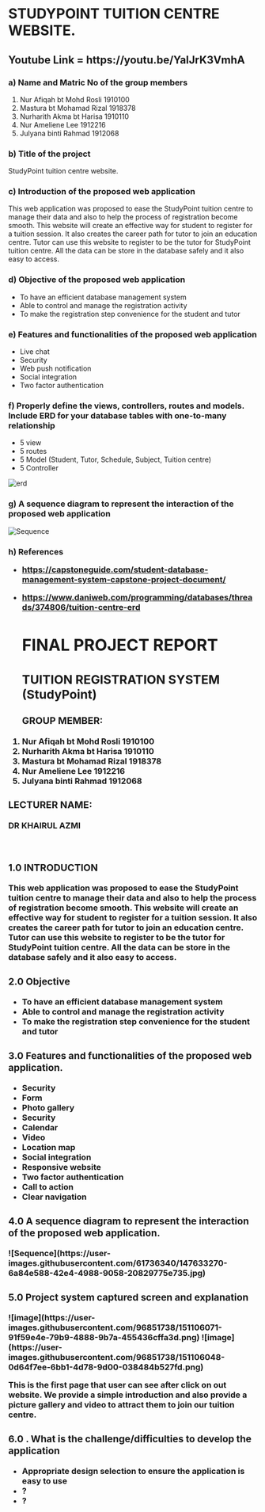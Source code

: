 <h1> STUDYPOINT TUITION CENTRE WEBSITE. </h1>

<h2> Youtube Link = https://youtu.be/YaIJrK3VmhA </h2>

<h3> a) Name and Matric No of the group members </h3>

  1. Nur Afiqah bt Mohd Rosli 1910100
  2. Mastura bt Mohamad Rizal 1918378
  3. Nurharith Akma bt Harisa 1910110
  4. Nur Ameliene Lee         1912216
  5. Julyana binti Rahmad     1912068
 
<h3> b) Title of the project </h3>

StudyPoint tuition centre website.

<h3> c) Introduction of the proposed web application </h3>

This web application was proposed to ease the StudyPoint tuition centre to manage their 
data and also to help the process of registration become smooth. This website will create 
an effective way for student to register for a tuition session. It also creates the career path 
for tutor to join an education centre. Tutor can use this website to register to be the tutor 
for StudyPoint tuition centre. All the data can be store in the database safely and it also easy 
to access. 

<h3> d) Objective of the proposed web application </h3>

- To have an efficient database management system
- Able to control and manage the registration activity
- To make the registration step convenience for the student and tutor

<h3> e) Features and functionalities of the proposed web application </h3>

- Live chat
- Security
- Web push notification
- Social integration
- Two factor authentication

<h3> f) Properly define the views, controllers, routes and models. Include ERD for your
database tables with one-to-many relationship </h3>

- 5 view
- 5 routes
- 5 Model (Student, Tutor, Schedule, Subject, Tuition centre)
- 5 Controller


![erd](https://user-images.githubusercontent.com/61736340/147633228-46133af0-871f-44d7-b9dc-6bd07b6edef9.png)

<h3> g) A sequence diagram to represent the interaction of the proposed web application </h3>

![Sequence](https://user-images.githubusercontent.com/61736340/147633270-6a84e588-42e4-4988-9058-20829775e735.jpg)

<h3> h) References <h/3>

- https://capstoneguide.com/student-database-management-system-capstone-project-document/
- https://www.daniweb.com/programming/databases/threads/374806/tuition-centre-erd
  
  
  <h1> FINAL PROJECT REPORT </h1>
   
  <h2> TUITION REGISTRATION SYSTEM (StudyPoint) </h2>

  <h3> GROUP MEMBER: </h3>
  
 <ol>
  <li>Nur Afiqah bt Mohd Rosli 1910100</li>
  <li>Nurharith Akma bt Harisa 1910110</li>
  <li>Mastura bt Mohamad Rizal 1918378</li>
  <li>Nur Ameliene Lee         1912216</li>
   <li>Julyana binti Rahmad     1912068</li>
</ol>

  <h3> LECTURER NAME: </h3>
DR KHAIRUL AZMI

 
  <h3> 1.0 INTRODUCTION</h3>
This web application was proposed to ease the StudyPoint tuition centre to manage their data and also to help the process of registration become smooth.  This website will create an effective way for student to register for a tuition session. It also creates the career path for tutor to join an education centre. Tutor can use this website to register to be the tutor for StudyPoint tuition centre. All the data can be store in the database safely and it also easy to access. 

  <h3> 2.0 Objective </h3>
  
  <ul>
  <li>To have an efficient database management system</li>
  <li>Able to control and manage the registration activity</li>
  <li>To make the registration step convenience for the student and tutor</li>
</ul>


  <h3> 3.0 Features and functionalities of the proposed web application. </h3>
    <ul>
  <li>Security</li>
  <li>Form </li>
  <li>Photo gallery</li>
  <li>Security</li>
  <li>Calendar </li>
  <li>Video</li>
  <li>Location map</li>
  <li>Social integration </li>
  <li>Responsive website</li>
  <li>Two factor authentication</li>
  <li>Call to action </li>
  <li>Clear navigation</li>
</ul>


  <h3> 4.0  A sequence diagram to represent the interaction of the proposed web application. </h3>
  ![Sequence](https://user-images.githubusercontent.com/61736340/147633270-6a84e588-42e4-4988-9058-20829775e735.jpg)


  <h3> 5.0 Project system captured screen and explanation </h3>
  ![image](https://user-images.githubusercontent.com/96851738/151106071-91f59e4e-79b9-4888-9b7a-455436cffa3d.png)
  ![image](https://user-images.githubusercontent.com/96851738/151106048-0d64f7ee-6bb1-4d78-9d00-038484b527fd.png)
  <p> This is the first page that user can see after click on out website. We provide a simple introduction and also provide a picture gallery and video to attract them to join our tuition centre. 


  <h3> 6.0 . What is the challenge/difficulties to develop the application </h3>
 <ul>
  <li>Appropriate design selection to ensure the application is easy to use</li>
  <li>?</li>
  <li>?</li>
</ul>

  
